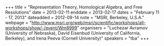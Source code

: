 +++
title = "Representation Theory, Homological Algebra, and Free Resolutions"
date = 2013-02-11
enddate = 2013-02-17
dates = "February 11 - 17, 2013"
dateadded = 2012-09-14
note = "MSRI, Berkeley, U.S.A."
webpage = "http://www.msri.org/web/msri/scientific/workshops/all-workshops/show/-/event/Wm8999"
organisers = "Luchezar Avramov (University of Nebraska), David Eisenbud (University of California, Berkeley), and Irena Peeva (Cornell University)"
speakers = "tba"
+++
